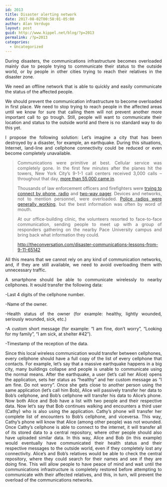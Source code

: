 ```yaml
---
id: 2013
title: Disaster alerting network
date: 2017-08-02T00:58:01-05:00
author: Alan Verdugo
layout: post
guid: http://www.kippel.net/blog/?p=2013
permalink: /?p=2013
categories:
  - Uncategorized
---
```

<p style="text-align: justify;">
  During disasters, the communications infrastructure becomes overloaded mainly due to people trying to communicate their status to the outside world, or by people in other cities trying to reach their relatives in the disaster zone.
</p>

<p style="text-align: justify;">
  We need an offline network that is able to quickly and easily communicate the status of the affected people.
</p>

<p style="text-align: justify;">
  We should prevent the communication infrastructure to become overloaded in first place. We need to stop trying to reach people in the affected areas until we know for sure that calling them will not prevent another more important call to go trough. Still, people will want to communicate their location and status to the outside world and there is no standard way to do this yet.
</p>

<p style="text-align: justify;">
  I propose the following solution: Let&#8217;s imagine a city that has been destroyed by a disaster, for example, an earthquake. During this situations, Internet, land-line and cellphone connectivity could be reduced or even become completely unavailable.
</p>

> <p style="text-align: justify;">
>   Communications were primitive at best. Cellular service was completely gone. In the first few minutes after the planes hit the towers, New York City’s 9-1-1 call centers received 3,000 calls – throughout that day, <a href="http://psc.apcointl.org/2011/09/06/911-10-years-later/">more than 55,000 came in</a>.
> </p>
> 
> <p style="text-align: justify;">
>   Thousands of law enforcement officers and firefighters were <a href="http://psc.apcointl.org/2011/08/10/10-years-later-n-y-responders-communicate-better/">trying to connect by phone, radio</a> and <a href="https://www.schneier.com/blog/archives/2009/11/leaked_911_text.html">two-way pager</a>. Devices and networks, not to mention personnel, were overloaded. <a href="http://www.cbsnews.com/news/communication-breakdown-on-9-11/">Police radios were generally working</a>, but the best information was often by word of mouth.
> </p>
> 
> <p style="text-align: justify;">
>   At our office-building clinic, the volunteers resorted to face-to-face communication, sending people to meet up with a group of responders gathering on the nearby Pace University campus and bring back what information they could.
> </p>
> 
> http://theconversation.com/disaster-communications-lessons-from-9-11-65142

<p style="text-align: justify;">
  All this means that we cannot rely on any kind of communication networks, and, if they are still available, we need to avoid overloading them with unnecessary traffic.
</p>

<p style="text-align: justify;">
  A smartphone should be able to communicate wirelessly to nearby cellphones. It would transfer the following data:
</p>

<p style="text-align: justify;">
  -Last 4 digits of the cellphone number.
</p>

<p style="text-align: justify;">
  -Name of the owner.
</p>

<p style="text-align: justify;">
  -Health status of the owner (for example: healthy, lightly wounded, seriously wounded, sick, etc.)
</p>

<p style="text-align: justify;">
  -A custom short message (for example: &#8220;I am fine, don&#8217;t worry&#8221;, &#8220;Looking for my family&#8221;, &#8220;I am sick, at shelter #42&#8221;).
</p>

<p style="text-align: justify;">
  -Timestamp of the reception of the data.
</p>

<p style="text-align: justify;">
  Since this local wireless communication would transfer between cellphones, every cellphone should have a full copy of the list of every cellphone that contacts. For example, let&#8217;s say that a massive earthquake happens in a big city, many buildings collapse and people is unable to communicate using the normal means. After the earthquake, a user (let&#8217;s call her Alice) opens the application, sets her status as &#8220;healthy&#8221; and her custom message as &#8220;I am fine. Do not worry&#8221;. Once she gets close to another person using the same application (let&#8217;s call him Bob), Alice will passively transfer her data to Bob&#8217;s cellphone, and Bob&#8217;s cellphone will transfer his data to Alice&#8217;s phone. Now both Alice and Bob have a list with two people and their respective data. Now let&#8217;s say that Bob continues walking and encounters a third user (Cathy) who is also using the application. Cathy&#8217;s phone will transfer her complete list of encounters to Bob&#8217;s cellphone, and viceversa. This way, Cathy&#8217;s phone will know that Alice (among other people) was not wounded. Once Cathy&#8217;s cellphone is able to connect to the internet, it will transfer all of its stored data to a central repository, where other people should also have uploaded similar data. In this way, Alice and Bob (in this example) would eventually have communicated their health status and their respective messages to the outside world, even if they completely lost any connectivity. Alice&#8217;s and Bob&#8217;s relatives would be able to check the central repository, where they could search for their names and see if they are doing fine. This will allow people to have peace of mind and wait until the communications infrastructure is completely restored before attempting to communicate with their affected relatives, and this, in turn, will prevent the overload of the communications networks.
</p>